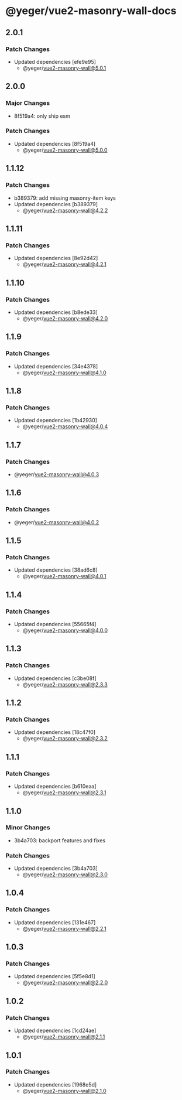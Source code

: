 # @yeger/vue2-masonry-wall-docs

## 2.0.1

### Patch Changes

- Updated dependencies [efe9e95]
  - @yeger/vue2-masonry-wall@5.0.1

## 2.0.0

### Major Changes

- 8f519a4: only ship esm

### Patch Changes

- Updated dependencies [8f519a4]
  - @yeger/vue2-masonry-wall@5.0.0

## 1.1.12

### Patch Changes

- b389379: add missing masonry-item keys
- Updated dependencies [b389379]
  - @yeger/vue2-masonry-wall@4.2.2

## 1.1.11

### Patch Changes

- Updated dependencies [8e92d42]
  - @yeger/vue2-masonry-wall@4.2.1

## 1.1.10

### Patch Changes

- Updated dependencies [b8ede33]
  - @yeger/vue2-masonry-wall@4.2.0

## 1.1.9

### Patch Changes

- Updated dependencies [34e4378]
  - @yeger/vue2-masonry-wall@4.1.0

## 1.1.8

### Patch Changes

- Updated dependencies [1b42930]
  - @yeger/vue2-masonry-wall@4.0.4

## 1.1.7

### Patch Changes

- @yeger/vue2-masonry-wall@4.0.3

## 1.1.6

### Patch Changes

- @yeger/vue2-masonry-wall@4.0.2

## 1.1.5

### Patch Changes

- Updated dependencies [38ad6c8]
  - @yeger/vue2-masonry-wall@4.0.1

## 1.1.4

### Patch Changes

- Updated dependencies [55665f4]
  - @yeger/vue2-masonry-wall@4.0.0

## 1.1.3

### Patch Changes

- Updated dependencies [c3be08f]
  - @yeger/vue2-masonry-wall@2.3.3

## 1.1.2

### Patch Changes

- Updated dependencies [18c47f0]
  - @yeger/vue2-masonry-wall@2.3.2

## 1.1.1

### Patch Changes

- Updated dependencies [b610eaa]
  - @yeger/vue2-masonry-wall@2.3.1

## 1.1.0

### Minor Changes

- 3b4a703: backport features and fixes

### Patch Changes

- Updated dependencies [3b4a703]
  - @yeger/vue2-masonry-wall@2.3.0

## 1.0.4

### Patch Changes

- Updated dependencies [131e467]
  - @yeger/vue2-masonry-wall@2.2.1

## 1.0.3

### Patch Changes

- Updated dependencies [5f5e8d1]
  - @yeger/vue2-masonry-wall@2.2.0

## 1.0.2

### Patch Changes

- Updated dependencies [1cd24ae]
  - @yeger/vue2-masonry-wall@2.1.1

## 1.0.1

### Patch Changes

- Updated dependencies [1968e5d]
  - @yeger/vue2-masonry-wall@2.1.0
